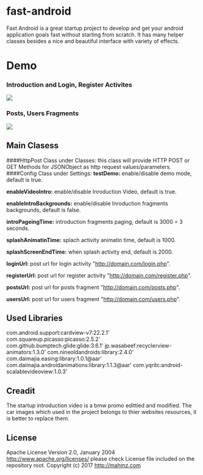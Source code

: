 # fast-android
Fast Android is a great startup project to develop and get your android application goals fast without starting from scratch. It has many helper classes besides a nice and beautiful interface with variety of effects.

# Demo
### Introduction and Login, Register Activites
![](https://github.com/mahmz/fast-android/blob/master/demo/Intro.gif)

### Posts, Users Fragments
![](https://github.com/mahmz/fast-android/blob/master/demo/PostsUsers.gif)



## Main Clasess
####HttpPost Class under Classes:
this class will provide HTTP POST or GET Methods for JSONObject as http request values/parameters.
####Config Class under Settings:
**testDemo:** enable/disable demo mode, default is true.

**enableVideoIntro:** enable/disable Inroduction Video, default is true.

**enableIntroBackgrounds:** enable/disable Inroduction fragments backgrounds, default is false.

**introPageingTime:** introduction fragments paging, default is 3000 = 3 seconds.

**splashAnimatinTime:** splach activity animatin time, default is 1000.

**splashScreenEndTime:** when splash activity end, default is 2000.

**loginUrl:** post url for login activity "http://domain.com/login.php".

**registerUrl:** post url for register activity "http://domain.com/register.php".

**postsUrl:** post url for posts fragment "http://domain.com/posts.php".

**usersUrl:** post url for users fragment "http://domain.com/users.php".

## Used Libraries
com.android.support:cardview-v7:22.2.1'
com.squareup.picasso:picasso:2.5.2'
com.github.bumptech.glide:glide:3.6.1'
jp.wasabeef:recyclerview-animators:1.3.0'
com.nineoldandroids:library:2.4.0'
com.daimajia.easing:library:1.0.1@aar'
com.daimajia.androidanimations:library:1.1.3@aar'
com.yqritc:android-scalablevideoview:1.0.3'

## Creadit
The startup introduction video is a bmw promo edittied and modified.
The car images which used in the project belongs to thier websites resources, it is better to replace them.

## License
Apache License
Version 2.0, January 2004
http://www.apache.org/licenses/
please check License file included on the repository root.
Copyright (c) 2017 http://mahmz.com








